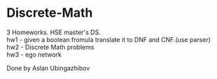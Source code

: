 # Discrete-Math
3 Homeworks. HSE master's DS. <br>
hw1 - given a boolean fromula translate it to DNF and CNF.(use parser) <br>
hw2 - Discrete Math problems <br>
hw3 - ego network <br>

Done by Aslan Ubingazhibov

